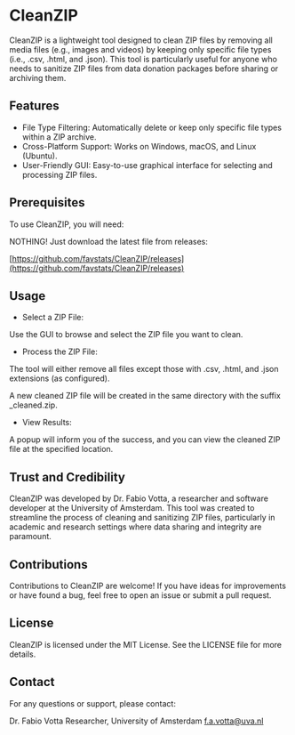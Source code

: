 # CleanZIP


CleanZIP is a lightweight tool designed to clean ZIP files by removing all media files (e.g., images and videos) by keeping only specific file types (i.e., .csv, .html, and .json). This tool is particularly useful for anyone who needs to sanitize ZIP files from data donation packages before sharing or archiving them.

## Features

+ File Type Filtering: Automatically delete or keep only specific file types within a ZIP archive.
+ Cross-Platform Support: Works on Windows, macOS, and Linux (Ubuntu).
+ User-Friendly GUI: Easy-to-use graphical interface for selecting and processing ZIP files.


## Prerequisites

To use CleanZIP, you will need:

NOTHING! Just download the latest file from releases:

[https://github.com/favstats/CleanZIP/releases](https://github.com/favstats/CleanZIP/releases)

## Usage  

+ Select a ZIP File:

Use the GUI to browse and select the ZIP file you want to clean.

+ Process the ZIP File:

The tool will either remove all files except those with .csv, .html, and .json extensions (as configured).

A new cleaned ZIP file will be created in the same directory with the suffix _cleaned.zip.

+ View Results:

A popup will inform you of the success, and you can view the cleaned ZIP file at the specified location.

## Trust and Credibility

CleanZIP was developed by Dr. Fabio Votta, a researcher and software developer at the University of Amsterdam. This tool was created to streamline the process of cleaning and sanitizing ZIP files, particularly in academic and research settings where data sharing and integrity are paramount.

## Contributions

Contributions to CleanZIP are welcome! If you have ideas for improvements or have found a bug, feel free to open an issue or submit a pull request.

## License

CleanZIP is licensed under the MIT License. See the LICENSE file for more details.

## Contact

For any questions or support, please contact:

Dr. Fabio Votta
Researcher, University of Amsterdam
f.a.votta@uva.nl

